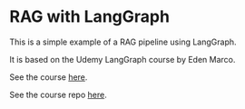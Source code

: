 # RAG with LangGraph

This is a simple example of a RAG pipeline using LangGraph.

It is based on the Udemy LangGraph course by Eden Marco.

See the course [here](https://www.udemy.com/course/langgraph).

See the course repo [here](https://github.com/emarco177/langgaph-course).